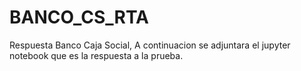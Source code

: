 # BANCO_CS_RTA
Respuesta Banco Caja Social, A continuacion se adjuntara el jupyter notebook que es la respuesta a la prueba.
